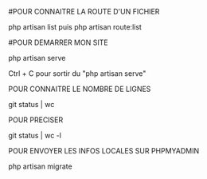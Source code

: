 #POUR CONNAITRE LA ROUTE D'UN FICHIER

php artisan list
puis
php artisan route:list

#POUR DEMARRER MON SITE

php artisan serve

Ctrl + C pour sortir du "php artisan serve"

POUR CONNAITRE LE NOMBRE DE LIGNES

git status | wc

POUR PRECISER

git status | wc -l

POUR ENVOYER LES INFOS LOCALES SUR PHPMYADMIN

php artisan migrate
